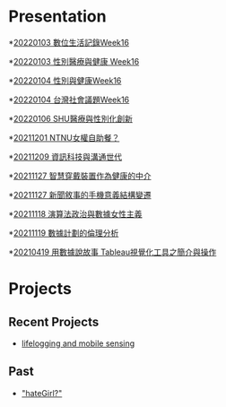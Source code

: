 # Presentation
*[20220103 數位生活記錄Week16]()

*[20220103 性別醫療與健康 Week16]()

*[20220104 性別與健康Week16]()

*[20220104 台灣社會議題Week16]()

*[20220106 SHU醫療與性別化創新](https://docs.google.com/presentation/d/e/2PACX-1vTh2SgUBh4SSkSsJaJyxb-2mgWWaWd8xBAvWEffJvMP-4aT4t1VNSZyijeTgeongWQxH2eluURi0JmK/pub?start=false&loop=false&delayms=3000)

*[20211201 NTNU女權自助餐？]()

*[20211209 資訊科技與溝通世代]()

*[20211127 智慧穿戴裝置作為健康的中介]()

*[20211127 新聞敘事的手機意義結構變遷]()

*[20211118 演算法政治與數據女性主義]()

*[20211119 數據計劃的倫理分析]()

*[20210419 用數據說故事 Tableau視覺化工具之簡介與操作]()


# Projects

## Recent Projects
* [lifelogging and mobile sensing]()

## Past
* ["hateGirl?"]()

